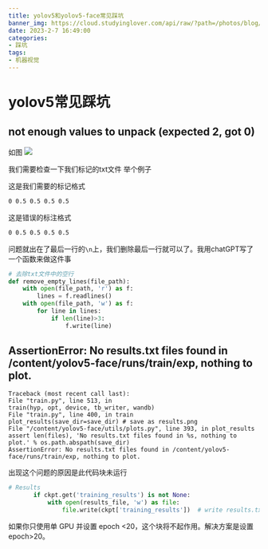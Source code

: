```yaml
---
title: yolov5和yolov5-face常见踩坑
banner_img: https://cloud.studyinglover.com/api/raw/?path=/photos/blog/33a1d238f41bcd6994390b5a52067cd6.png
date: 2023-2-7 16:49:00
categories:
- 踩坑
tags:
- 机器视觉
---
```

# yolov5常见踩坑
##  not enough values to unpack (expected 2, got 0)
如图
![](https://cloud.studyinglover.com/api/raw/?path=/photos/blog/93bbd4d663cd589dfdd522e0479bb46.png)

我们需要检查一下我们标记的txt文件
举个例子

这是我们需要的标记格式

```txt
0 0.5 0.5 0.5 0.5
```

这是错误的标注格式
```txt
0 0.5 0.5 0.5 0.5

```

问题就出在了最后一行的`\n`上，我们删除最后一行就可以了。我用chatGPT写了一个函数来做这件事
```python
# 去除txt文件中的空行
def remove_empty_lines(file_path):
    with open(file_path, 'r') as f:
        lines = f.readlines()
    with open(file_path, 'w') as f:
        for line in lines:
            if len(line)>3:
                f.write(line)
```

## AssertionError: No results.txt files found in /content/yolov5-face/runs/train/exp, nothing to plot.

```
Traceback (most recent call last):
File "train.py", line 513, in
train(hyp, opt, device, tb_writer, wandb)
File "train.py", line 400, in train
plot_results(save_dir=save_dir) # save as results.png
File "/content/yolov5-face/utils/plots.py", line 393, in plot_results
assert len(files), 'No results.txt files found in %s, nothing to plot.' % os.path.abspath(save_dir)
AssertionError: No results.txt files found in /content/yolov5-face/runs/train/exp, nothing to plot.
```
出现这个问题的原因是此代码块未运行
```python
# Results
       if ckpt.get('training_results') is not None:
           with open(results_file, 'w') as file:
               file.write(ckpt['training_results'])  # write results.txt
```
如果你只使用单 GPU 并设置 epoch <20，这个块将不起作用。解决方案是设置epoch>20。